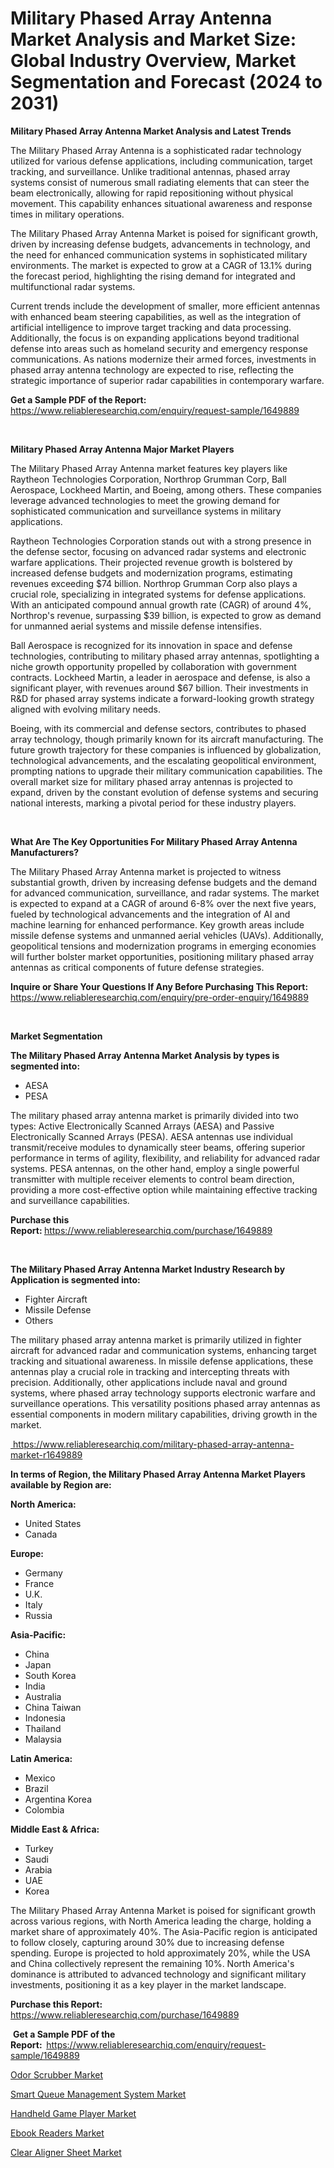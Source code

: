 <p><h1>Military Phased Array Antenna Market Analysis and Market Size: Global Industry Overview, Market Segmentation and Forecast (2024 to 2031)</h1></p><p><strong>Military Phased Array Antenna Market Analysis and Latest Trends</strong></p>
<p><p>The Military Phased Array Antenna is a sophisticated radar technology utilized for various defense applications, including communication, target tracking, and surveillance. Unlike traditional antennas, phased array systems consist of numerous small radiating elements that can steer the beam electronically, allowing for rapid repositioning without physical movement. This capability enhances situational awareness and response times in military operations.</p><p>The Military Phased Array Antenna Market is poised for significant growth, driven by increasing defense budgets, advancements in technology, and the need for enhanced communication systems in sophisticated military environments. The market is expected to grow at a CAGR of 13.1% during the forecast period, highlighting the rising demand for integrated and multifunctional radar systems. </p><p>Current trends include the development of smaller, more efficient antennas with enhanced beam steering capabilities, as well as the integration of artificial intelligence to improve target tracking and data processing. Additionally, the focus is on expanding applications beyond traditional defense into areas such as homeland security and emergency response communications. As nations modernize their armed forces, investments in phased array antenna technology are expected to rise, reflecting the strategic importance of superior radar capabilities in contemporary warfare.</p></p>
<p><strong>Get a Sample PDF of the Report:&nbsp;</strong> <a href="https://www.reliableresearchiq.com/enquiry/request-sample/1649889?utm_campaign=1124&utm_medium=2&utm_source=Github&utm_content=ia&utm_term=25092024&utm_id=military-phased-array-antenna">https://www.reliableresearchiq.com/enquiry/request-sample/1649889</a></p>
<p>&nbsp;</p>
<p><strong>Military Phased Array Antenna Major Market Players</strong></p>
<p><p>The Military Phased Array Antenna market features key players like Raytheon Technologies Corporation, Northrop Grumman Corp, Ball Aerospace, Lockheed Martin, and Boeing, among others. These companies leverage advanced technologies to meet the growing demand for sophisticated communication and surveillance systems in military applications.</p><p>Raytheon Technologies Corporation stands out with a strong presence in the defense sector, focusing on advanced radar systems and electronic warfare applications. Their projected revenue growth is bolstered by increased defense budgets and modernization programs, estimating revenues exceeding $74 billion. Northrop Grumman Corp also plays a crucial role, specializing in integrated systems for defense applications. With an anticipated compound annual growth rate (CAGR) of around 4%, Northrop's revenue, surpassing $39 billion, is expected to grow as demand for unmanned aerial systems and missile defense intensifies.</p><p>Ball Aerospace is recognized for its innovation in space and defense technologies, contributing to military phased array antennas, spotlighting a niche growth opportunity propelled by collaboration with government contracts. Lockheed Martin, a leader in aerospace and defense, is also a significant player, with revenues around $67 billion. Their investments in R&D for phased array systems indicate a forward-looking growth strategy aligned with evolving military needs.</p><p>Boeing, with its commercial and defense sectors, contributes to phased array technology, though primarily known for its aircraft manufacturing. The future growth trajectory for these companies is influenced by globalization, technological advancements, and the escalating geopolitical environment, prompting nations to upgrade their military communication capabilities. The overall market size for military phased array antennas is projected to expand, driven by the constant evolution of defense systems and securing national interests, marking a pivotal period for these industry players.</p></p>
<p>&nbsp;</p>
<p><strong>What Are The Key Opportunities For Military Phased Array Antenna Manufacturers?</strong></p>
<p><p>The Military Phased Array Antenna market is projected to witness substantial growth, driven by increasing defense budgets and the demand for advanced communication, surveillance, and radar systems. The market is expected to expand at a CAGR of around 6-8% over the next five years, fueled by technological advancements and the integration of AI and machine learning for enhanced performance. Key growth areas include missile defense systems and unmanned aerial vehicles (UAVs). Additionally, geopolitical tensions and modernization programs in emerging economies will further bolster market opportunities, positioning military phased array antennas as critical components of future defense strategies.</p></p>
<p><strong>Inquire or Share Your Questions If Any Before Purchasing This Report:</strong> <a href="https://www.reliableresearchiq.com/enquiry/pre-order-enquiry/1649889?utm_campaign=1124&utm_medium=2&utm_source=Github&utm_content=ia&utm_term=25092024&utm_id=military-phased-array-antenna">https://www.reliableresearchiq.com/enquiry/pre-order-enquiry/1649889</a></p>
<p>&nbsp;</p>
<p><strong>Market Segmentation</strong></p>
<p><strong>The Military Phased Array Antenna Market Analysis by types is segmented into:</strong></p>
<p><ul><li>AESA</li><li>PESA</li></ul></p>
<p><p>The military phased array antenna market is primarily divided into two types: Active Electronically Scanned Arrays (AESA) and Passive Electronically Scanned Arrays (PESA). AESA antennas use individual transmit/receive modules to dynamically steer beams, offering superior performance in terms of agility, flexibility, and reliability for advanced radar systems. PESA antennas, on the other hand, employ a single powerful transmitter with multiple receiver elements to control beam direction, providing a more cost-effective option while maintaining effective tracking and surveillance capabilities.</p></p>
<p><strong>Purchase this Report:&nbsp;</strong><a href="https://www.reliableresearchiq.com/purchase/1649889?utm_campaign=1124&utm_medium=2&utm_source=Github&utm_content=ia&utm_term=25092024&utm_id=military-phased-array-antenna">https://www.reliableresearchiq.com/purchase/1649889</a></p>
<p>&nbsp;</p>
<p><strong>The Military Phased Array Antenna Market Industry Research by Application is segmented into:</strong></p>
<p><ul><li>Fighter Aircraft</li><li>Missile Defense</li><li>Others</li></ul></p>
<p><p>The military phased array antenna market is primarily utilized in fighter aircraft for advanced radar and communication systems, enhancing target tracking and situational awareness. In missile defense applications, these antennas play a crucial role in tracking and intercepting threats with precision. Additionally, other applications include naval and ground systems, where phased array technology supports electronic warfare and surveillance operations. This versatility positions phased array antennas as essential components in modern military capabilities, driving growth in the market.</p></p>
<p><a href="https://www.reliableresearchiq.com/military-phased-array-antenna-market-r1649889?utm_campaign=1124&utm_medium=2&utm_source=Github&utm_content=ia&utm_term=25092024&utm_id=military-phased-array-antenna">&nbsp;https://www.reliableresearchiq.com/military-phased-array-antenna-market-r1649889</a></p>
<p><strong>In terms of Region, the Military Phased Array Antenna Market Players available by Region are:</strong></p>
<p>
    <p> <strong> North America: </strong>
        <ul>
            <li>United States</li>
            <li>Canada</li>
        </ul>
        </p> 
    <p> <strong> Europe: </strong>
        <ul>
            <li>Germany</li>
            <li>France</li>
            <li>U.K.</li>
            <li>Italy</li>
            <li>Russia</li>
        </ul>
        </p> 
    <p> <strong> Asia-Pacific: </strong>
        <ul>
            <li>China</li>
            <li>Japan</li>
            <li>South Korea</li>
            <li>India</li>
            <li>Australia</li>
            <li>China Taiwan</li>
            <li>Indonesia</li>
            <li>Thailand</li>
            <li>Malaysia</li>
        </ul>
        </p> 
    <p> <strong> Latin America: </strong>
        <ul>
            <li>Mexico</li>
            <li>Brazil</li>
            <li>Argentina Korea</li>
            <li>Colombia</li>
        </ul>
        </p> 
    <p> <strong> Middle East & Africa: </strong>
        <ul>
            <li>Turkey</li>
            <li>Saudi</li>
            <li>Arabia</li>
            <li>UAE</li>
            <li>Korea</li>
        </ul>
    </p>
    </p>
<p><p>The Military Phased Array Antenna Market is poised for significant growth across various regions, with North America leading the charge, holding a market share of approximately 40%. The Asia-Pacific region is anticipated to follow closely, capturing around 30% due to increasing defense spending. Europe is projected to hold approximately 20%, while the USA and China collectively represent the remaining 10%. North America's dominance is attributed to advanced technology and significant military investments, positioning it as a key player in the market landscape.</p></p>
<p><strong>Purchase this Report: </strong><a href="https://www.reliableresearchiq.com/purchase/1649889?utm_campaign=1124&utm_medium=2&utm_source=Github&utm_content=ia&utm_term=25092024&utm_id=military-phased-array-antenna">https://www.reliableresearchiq.com/purchase/1649889</a></p>
<p>&nbsp;<strong>Get a Sample PDF of the Report:&nbsp;&nbsp;</strong><a href="https://www.reliableresearchiq.com/enquiry/request-sample/1649889?utm_campaign=1124&utm_medium=2&utm_source=Github&utm_content=ia&utm_term=25092024&utm_id=military-phased-array-antenna">https://www.reliableresearchiq.com/enquiry/request-sample/1649889</a></p>
<p><strong></strong></p>
<p><p><a href="https://www.linkedin.com/pulse/market-trends-global-odor-scrubber-forecast-analysis-2024-2031-mg4qe?trackingId=eJUr25WRQ5qwqTO4zOd5QQ%3D%3D&utm_campaign=1124&utm_medium=2&utm_source=Github&utm_content=ia&utm_term=25092024&utm_id=military-phased-array-antenna">Odor Scrubber Market</a></p><p><a href="https://www.linkedin.com/pulse/driving-factors-behind-smart-queue-management-system-market-dbjlf?utm_campaign=1124&utm_medium=2&utm_source=Github&utm_content=ia&utm_term=25092024&utm_id=military-phased-array-antenna">Smart Queue Management System Market</a></p><p><a href="https://issuu.com/reportprime-2/docs/handheld-game-player-market-size-20_d8c00b783f29b1?utm_campaign=1124&utm_medium=2&utm_source=Github&utm_content=ia&utm_term=25092024&utm_id=military-phased-array-antenna">Handheld Game Player Market</a></p><p><a href="https://issuu.com/reportprime-2/docs/ebook-readers-market-size-2030.pptx_901aedcdc7f2e0?utm_campaign=1124&utm_medium=2&utm_source=Github&utm_content=ia&utm_term=25092024&utm_id=military-phased-array-antenna">Ebook Readers Market</a></p><p><a href="https://github.com/ChristianClark406/Market-Research-Report-List-1/blob/main/clear-aligner-sheet-market.md?utm_campaign=1124&utm_medium=2&utm_source=Github&utm_content=ia&utm_term=25092024&utm_id=military-phased-array-antenna">Clear Aligner Sheet Market</a></p></p>